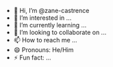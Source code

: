- 👋 Hi, I’m @zane-castrence
- 👀 I’m interested in ...
- 🌱 I’m currently learning ...
- 💞️ I’m looking to collaborate on ...
- 📫 How to reach me ...
- 😄 Pronouns: He/Him
- ⚡ Fun fact: ...

<!---
zane-castrence/zane-castrence is a ✨ special ✨ repository because its `README.md` (this file) appears on your GitHub profile.
You can click the Preview link to take a look at your changes.
--->
